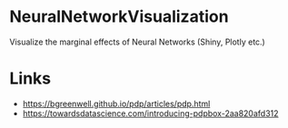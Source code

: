 # NeuralNetworkVisualization
Visualize the marginal effects of Neural Networks (Shiny, Plotly etc.)
# Links
* https://bgreenwell.github.io/pdp/articles/pdp.html
* https://towardsdatascience.com/introducing-pdpbox-2aa820afd312

